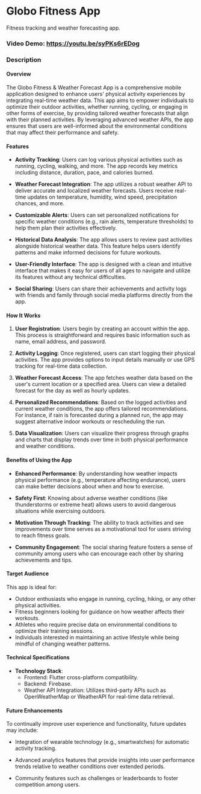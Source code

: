 # Globo Fitness App

Fitness tracking and weather forecasting app.

### Video Demo: <https://youtu.be/syPKs6rEDog>

### Description

#### Overview

The Globo Fitness & Weather Forecast App is a comprehensive mobile application designed to enhance users' physical activity experiences by integrating real-time weather data. This app aims to empower individuals to optimize their outdoor activities, whether running, cycling, or engaging in other forms of exercise, by providing tailored weather forecasts that align with their planned activities. By leveraging advanced weather APIs, the app ensures that users are well-informed about the environmental conditions that may affect their performance and safety.

#### Features

- **Activity Tracking**: Users can log various physical activities such as running, cycling, walking, and more. The app records key metrics including distance, duration, pace, and calories burned.

- **Weather Forecast Integration**: The app utilizes a robust weather API to deliver accurate and localized weather forecasts. Users receive real-time updates on temperature, humidity, wind speed, precipitation chances, and more.

- **Customizable Alerts**: Users can set personalized notifications for specific weather conditions (e.g., rain alerts, temperature thresholds) to help them plan their activities effectively.

- **Historical Data Analysis**: The app allows users to review past activities alongside historical weather data. This feature helps users identify patterns and make informed decisions for future workouts.

- **User-Friendly Interface**: The app is designed with a clean and intuitive interface that makes it easy for users of all ages to navigate and utilize its features without any technical difficulties.

- **Social Sharing**: Users can share their achievements and activity logs with friends and family through social media platforms directly from the app.

#### How It Works

1. **User Registration**: Users begin by creating an account within the app. This process is straightforward and requires basic information such as name, email address, and password.

2. **Activity Logging**: Once registered, users can start logging their physical activities. The app provides options to input details manually or use GPS tracking for real-time data collection.

3. **Weather Forecast Access**: The app fetches weather data based on the user's current location or a specified area. Users can view a detailed forecast for the day as well as hourly updates.

4. **Personalized Recommendations**: Based on the logged activities and current weather conditions, the app offers tailored recommendations. For instance, if rain is forecasted during a planned run, the app may suggest alternative indoor workouts or rescheduling the run.

5. **Data Visualization**: Users can visualize their progress through graphs and charts that display trends over time in both physical performance and weather conditions.

#### Benefits of Using the App

- **Enhanced Performance**: By understanding how weather impacts physical performance (e.g., temperature affecting endurance), users can make better decisions about when and how to exercise.

- **Safety First**: Knowing about adverse weather conditions (like thunderstorms or extreme heat) allows users to avoid dangerous situations while exercising outdoors.

- **Motivation Through Tracking**: The ability to track activities and see improvements over time serves as a motivational tool for users striving to reach fitness goals.

- **Community Engagement**: The social sharing feature fosters a sense of community among users who can encourage each other by sharing achievements and tips.

#### Target Audience

This app is ideal for:

- Outdoor enthusiasts who engage in running, cycling, hiking, or any other physical activities.
- Fitness beginners looking for guidance on how weather affects their workouts.
- Athletes who require precise data on environmental conditions to optimize their training sessions.
- Individuals interested in maintaining an active lifestyle while being mindful of changing weather patterns.

#### Technical Specifications

- **Technology Stack**:
  - Frontend: Flutter cross-platform compatibility.
  - Backend: Firebase.
  - Weather API Integration: Utilizes third-party APIs such as OpenWeatherMap or WeatherAPI for real-time data retrieval.

#### Future Enhancements

To continually improve user experience and functionality, future updates may include:

- Integration of wearable technology (e.g., smartwatches) for automatic activity tracking.
- Advanced analytics features that provide insights into user performance trends relative to weather conditions over extended periods.

- Community features such as challenges or leaderboards to foster competition among users.
